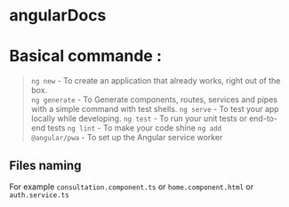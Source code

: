 # angularDocs

<h1>Basical commande :</h1>

><code>ng new</code> - To create an application that already works, right out of the box. <br/>
><code>ng generate</code> - To Generate components, routes, services and pipes with a simple command with test shells.
><code>ng serve</code> - To test your app locally while developing.
><code>ng test</code> - To run your unit tests or end-to-end tests
><code>ng lint</code> - To make your code shine
><code>ng add @angular/pwa</code> - To set up the Angular service worker

<h2>Files naming</h2>

For example <code>consultation.component.ts</code> or <code>home.component.html</code> or <code>auth.service.ts</code>



